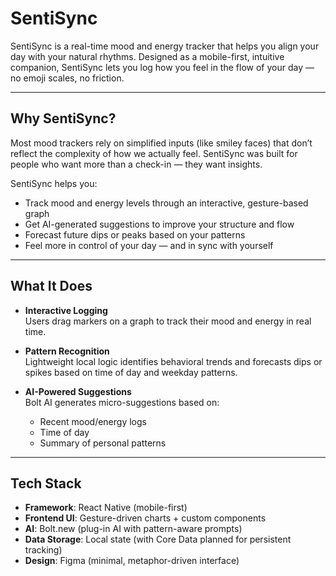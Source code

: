# SentiSync

SentiSync is a real-time mood and energy tracker that helps you align your day with your natural rhythms. Designed as a mobile-first, intuitive companion, SentiSync lets you log how you feel in the flow of your day — no emoji scales, no friction.

---

##  Why SentiSync?

Most mood trackers rely on simplified inputs (like smiley faces) that don’t reflect the complexity of how we actually feel. SentiSync was built for people who want more than a check-in — they want insights.

SentiSync helps you:
- Track mood and energy levels through an interactive, gesture-based graph
- Get AI-generated suggestions to improve your structure and flow
- Forecast future dips or peaks based on your patterns
- Feel more in control of your day — and in sync with yourself

---

##  What It Does

- **Interactive Logging**  
  Users drag markers on a graph to track their mood and energy in real time.
  
- **Pattern Recognition**  
  Lightweight local logic identifies behavioral trends and forecasts dips or spikes based on time of day and weekday patterns.

- **AI-Powered Suggestions**  
  Bolt AI generates micro-suggestions based on:
  - Recent mood/energy logs
  - Time of day
  - Summary of personal patterns

---

## Tech Stack

- **Framework**: React Native (mobile-first)
- **Frontend UI**: Gesture-driven charts + custom components
- **AI**: Bolt.new (plug-in AI with pattern-aware prompts)
- **Data Storage**: Local state (with Core Data planned for persistent tracking)
- **Design**: Figma (minimal, metaphor-driven interface)
